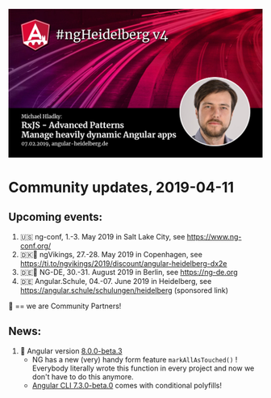 ![ngHeidelbergv5.jpg](ngHeidelbergv4.jpg)

# Community updates, 2019-04-11

## Upcoming events:

1. 🇺🇸 ng-conf, 1.-3. May 2019 in Salt Lake City, see https://www.ng-conf.org/
1. 🇩🇰🤝 ngVikings, 27.-28. May 2019 in Copenhagen, see https://ti.to/ngvikings/2019/discount/angular-heidelberg-dx2e
1. 🇩🇪🤝 NG-DE, 30.-31. August 2019 in Berlin, see https://ng-de.org 
1. 🇩🇪 Angular.Schule, 04.-07. June 2019 in Heidelberg, see https://angular.schule/schulungen/heidelberg (sponsored link)

🤝 == we are Community Partners!

## News:

1. :rocket: Angular version [8.0.0-beta.3](https://github.com/angular/angular/blob/master/CHANGELOG.md#800-beta3-2019-02-06)
    -  NG has a new (very) handy form feature `markAllAsTouched()` ! Everybody literally wrote this function in every project and now we don't have to do this anymore.
    - [Angular CLI 7.3.0-beta.0](https://github.com/angular/angular-cli/releases/tag/v7.3.0-beta.0) comes with conditional polyfills!

